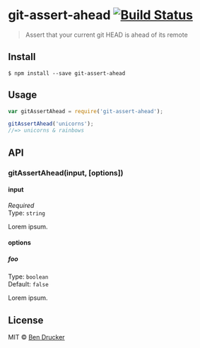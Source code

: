 # git-assert-ahead [![Build Status](https://travis-ci.org/bendrucker/git-assert-ahead.svg?branch=master)](https://travis-ci.org/bendrucker/git-assert-ahead)

> Assert that your current git HEAD is ahead of its remote


## Install

```
$ npm install --save git-assert-ahead
```


## Usage

```js
var gitAssertAhead = require('git-assert-ahead');

gitAssertAhead('unicorns');
//=> unicorns & rainbows
```

## API

### gitAssertAhead(input, [options])

#### input

*Required*  
Type: `string`

Lorem ipsum.

#### options

##### foo

Type: `boolean`  
Default: `false`

Lorem ipsum.


## License

MIT © [Ben Drucker](http://bendrucker.me)
